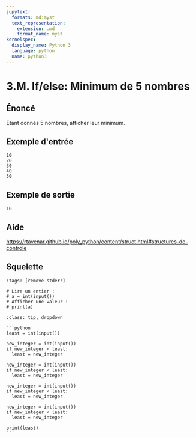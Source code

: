 ```yaml
---
jupytext:
  formats: md:myst
  text_representation:
    extension: .md
    format_name: myst
kernelspec:
  display_name: Python 3
  language: python
  name: python3
---
```


# 3.M. If/else: Minimum de 5 nombres

## **Énoncé**

Étant donnés 5 nombres, afficher leur minimum.

## Exemple d'entrée

```
10
20
30
40
50
```

## Exemple de sortie

```
10
```

## Aide

https://rtavenar.github.io/poly_python/content/struct.html#structures-de-controle

## Squelette

```{code-cell} python
:tags: [remove-stderr]

# Lire un entier :
# a = int(input())
# Afficher une valeur :
# print(a)
```

````{admonition} Cliquez ici pour voir la solution
:class: tip, dropdown

```python
least = int(input())

new_integer = int(input())
if new_integer < least:
  least = new_integer

new_integer = int(input())
if new_integer < least:
  least = new_integer
  
new_integer = int(input())
if new_integer < least:
  least = new_integer
  
new_integer = int(input())
if new_integer < least:
  least = new_integer
  
print(least)
```
````
